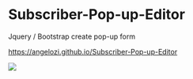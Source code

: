 # Subscriber-Pop-up-Editor
Jquery / Bootstrap create pop-up form

https://angelozi.github.io/Subscriber-Pop-up-Editor

![](https://cdn-images-1.medium.com/max/800/1*K-5CLQHlJRrJvYli84TM6g.gif)
